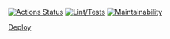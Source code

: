 [![Actions Status](https://github.com/Nikimad/frontend-project-lvl3/workflows/hexlet-check/badge.svg)](https://github.com/Nikimad/frontend-project-lvl3/actions)
[![Lint/Tests](https://github.com/Nikimad/frontend-project-lvl3/actions/workflows/ci.yml/badge.svg)](https://github.com/Nikimad/frontend-project-lvl3/actions/workflows/ci.yml)
[![Maintainability](https://api.codeclimate.com/v1/badges/ab3e70207c5eef4d20d6/maintainability)](https://codeclimate.com/github/Nikimad/frontend-project-lvl3/maintainability)

[Deploy](https://rss-red-nine.vercel.app/)
